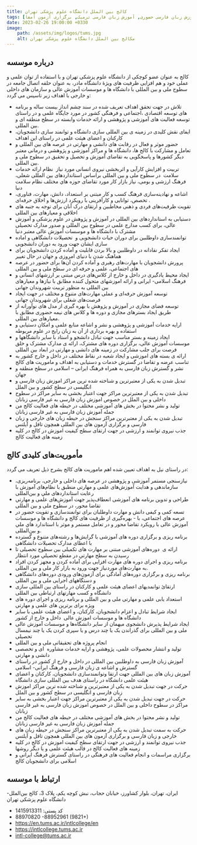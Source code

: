 ```yaml
---
title: کالج بین الملل دانشگاه علوم پزشکی تهران
tags: [آموزش زبان فارسی حضوری, آموزش زبان فارسی ترمیک, برگزاری آزمون آمفا]
date: 2023-02-26 19:00:00 +0330
image: 
    path: /assets/img/logos/tums.jpg
    alt: مکالج بین الملل دانشگاه علوم پزشکی تهران    
---
```


## درباره موسسه
کالج به عنوان عضو کوچکی از دانشگاه علوم پزشکی تهران و با استفاده از توان علمی و عملی خود و هم افزایی ظرفیت های ویژۀ دانشگاه مادر، به عنوان حلقه اتصال جامعه در سطوح ملی و بین المللی با دانشگاه ها و موسسات آموزش عالی و سازمان های داخلی و خارجی با اهداف زیر تاسیس می گردد:
-  تلاش در جهت تحقق اهداف تعریف شده در سند چشم انداز بیست ساله و برنامه های توسعه اقتصادی ،اجتماعی و فرهنگی کشور در مورد جایگاه علمی و در راستای توسعه فعالیت های آموزشی و پژوهشی و ارائه خدمات وابسته در سطح منطقه ای و بین المللی.
-  ایفای نقش کلیدی در زمینه ی بین المللی سازی دانشگاه و توانمند سازی دانشجویان، کارکنان و اعضای هیئت علمی در راستای این اهداف
-  حضور موثر و فعال در رقابت های دانشی و مهارتی در عرصه های بین المللی و تعامل و مشارکت با کالج ها، دانشگاه ها و مراکز آموزشی و پژوهشی و درمانی معتبر دیگر کشورها و پاسخگویی به تقاضای آموزش و تحصیل و تحقیق در سطوح ملی و بین المللی.
-  تربیت و افزایش کارآیی و اثربخشی نیروی انسانی مورد نیاز  نظام ارائه خدمات سلامت  در سطوح ملی و بین المللی براساس استانداردهای بین المللی شغلی، فرهنگ ارزشی و بومی، نیاز بازار کار مورد تقاضای حوزه هاي مختلف نظام سلامت دنیا
-  اشاعه و نهادینه‌سازی فرهنگ کسب و کار مبتنی بر استعداد، دانش، مهارت، فناوری، تخصص، توانایی و کارآفرینی با رویکرد ارزش‌ها و اخلاق حرفه‌ای .
-  تقویت ظرفیت‌های فردی و ذهنی مخاطبین و ارتقای درک آنان برای توجه به جنبه های اخلاقی و معیارهای بین المللی
-  دستیابی به استانداردهای بین المللی در آموزش و پژوهش در علوم پزشکی و آموزش عالی، برای کسب مدارج علمی در سطوح بین المللی و صدور مدارک تحصیلی مشترک با دانشگاه ها و موسسات آموزش عالی معتبر دنیا
-  توانمندسازی داوطلبین برای دوران حیات دانشجویی و  تحصیلات دانشگاهی و اماده سازی ایشان جهت ورود به دوران دانشجویی
-  ایجاد تفکر نقادانه در داوطلبین و بالا بردن قابلیت و آماده کردن دانشجویان برای هماهنگ شدن با دنیای امروزی و جهان در حال تغییر
-  پرورش دانشجویان با مهارت‌های رهبری و آماده کردن آن‌ها برای حضور در عرصه های اجتماعی، علمی و حرفه ای در سطح ملی و بین المللی
-  ایجاد محیط یادگیری در داخل و خارج از کلاس‌های درس مبتنی بر ارزشهای انسانی و فرهنگ اسلامی- ایرانی و ارائه اموزشهای متحول کننده مطابق با نیازها و معیارهای بین المللی به منظور تربیت شهروندان جهانی
-  توسعه آموزش حرفه‌ای و عملی مهارت‌های متنوع و مختلف در جهت ایجاد فرصت‌های شغلی برای شهروندان جهانی
-  توسعه فضای مجازی در آموزش و پژوهش با بهره گیری از مدل های نوآورانه از طریق ایجاد بسترهای مجازی و دوره ها و کلاس های نیمه حضوری مطابق با معیارهای بین المللی.
-  ارایه خدمات آموزشی و پژوهشی و نشر و اشاعه منابع علمی و امکان دستیابی و استفاده و بهره برداری از آن به زبان رایج در علوم مربوطه
-  ایجاد زمینه و بستر مناسب جهت تبادل دانشجو و استاد با سایر دانشگاهها و موسسات آموزش عالی، برگزاری دوره های مشترک، ارائه ی مدارک مشترک و خلق فرصت برای جلب مشارکت در زمینه های دانشی و مهارتی در ابعاد بین المللی
-  ارائه ی بسته های اموزشی و ایجاد شعبه در نقاط مختلف در داخل و خارج کشور به تناسب عرضه و تقاضا در گسترش خدمات و دستیابی به اهداف و ماموریت های کالج
-  نشر و گسترش زبان فارسی به همراه فرهنگ ایرانی – اسلامی در سطح منطقه و جهان
-  تبدیل شدن به یکی از معتبرترین و شناخته شده ترین مراکز اموزش زبان فارسی و انگلیسی در سطح کشور و بین الملل
-  تبدیل شدن به یکی از معتبرترین مراکز جهت اعتبار بخشی به سایر مراکز در سطوح داخلی و بین الملل در خصوص اموزش زبان فارسی به غیر فارسی زبانان
-  تولید و نشر محتوا در بخش های آموزشی مختلف در حیطه های فعالیت کالج من جمله آموزش زبان فارسی به غیر فارسی زبانان
-  تبدیل شدن به یکی از معتبرترین مراکز سنجش در حیطه زبان های خارجی و زبان فارسی و برگزاری آزمون های بین المللی همچون تافل و آیلتس
-  جذب نیروی توانمند و ارزشی در جهت ارتقای سطح کیفیت اموزش در کالج در کلیه زمینه های فعالیت کالج

## مأموریت‌های کلیدی کالج
در راستای نیل به اهداف تعیین شده اهم ماموريت های کالج بشرح ذيل تعریف می گردد:
- نیازسنجی مستمر آموزشی و پژوهشی در عرصه های داخلی و خارجی، برنامه‌ریزی، سازماندهی و هدایت آموزش‌های علمی و مهارتي منطبق با نظام‌های آموزش با رعایت استانداردهای ملي و بین‌المللی
- طراحی و تدوین برنامه های آموزشی انعطاف‌پذیر جهت آموزش‌های علمی و مهارتي تقاضا محور، در سطوح ملی و بین المللی
- تسعه کمی و کیفی دانش و مهارت داوطلبان برای توانمندسازی و تقویت حضور در عرصه های اجتماعی، با - بهره‌گیری از ظرفيت های کالج و دانشگاه ها و موسسات آموزش عالی با رویکرد تقاضا محور و در تعامل مستمر و موثر با استاندارد هاي ملي و بین‌المللی.
- برنامه ریزی و برگزاری دوره های آموزشی با گرایش‌ها و رشته‌های متنوع و گسترده با اعطای مدارک تحصیلات دانشگاهی
- ارائه ی  دوره‌های آموزشی مبتنی بر مهارت های تکمیلی بین سطوح تحصیلی تا رسيدن به سطح مهارتي در مقطع تحصيلي مورد انتظار 
- برنامه ریزی و اجرای دوره های مهارت افزایی برای آماده کردن و مجهز کردن افراد به مهارت‌های موردنیاز جهت ورود به بازار کار ملی و بین المللی.
- برنامه ریزی و برگزاری دوره‌های آمادگی برای آزمون‌های ورودی دوره‌های دانشگاهی و دستگاههای اجرایی ملی و بین المللی
- ارتقائ توانمدیهای اعضای هیئت علمی و کارکنان در راستای بین المللی سازی دانشگاه و کسب مهارتهای ارتباطی بین المللی
- استعداد یابی علمی و مهارتی ملی و بین المللی و برنامه ریزی و اجرای دوره های ویژه برای برترین های علمی و مهارتی
- ایجاد شرایط تبادل و اعزام دانشجویان، کارکنان، و اعضای هیئت علمی با سایر دانشگاه ها و موسسات اموزش عالی  داخل و خارج از کشور
- ایجاد شرایط پذیرش دانشجوی میهمان از سایر دانشگاه‌ها و موسسات آموزش عالی ملی و بین المللی برای گذراندن یک یا چند درس و یا سپری کردن یک یا چند نیمسال تحصیلی 
- انجام پروژه های تحقیقاتی ملی و بین المللی
- تولید و انتشار محصولات علمی، پژوهشی و ارایه خدمات مشاوره  ای و تخصصی دانشی و مهارتی
- آموزش زبان فارسی به داوطلبین بین المللی در داخل و خارج از کشور در راستای گسترش و اشاعه ی زبان فارسی و فرهنگ ایرانی- اسلامی
- آموزش زبان های بین المللی جهت ارتقا وتوانمندسازی دانشجویان، کارکنان و اعضای هیئت علمی دانشگاه در راستای هدف بین المللی سازی دانشگاه
- حرکت در جهت تبدیل شدن به یکی از معتبرترین و شناخته شده ترین مراکز اموزش زبان فارسی و انگلیسی در سطح کشور و بین الملل
- حرکت در جهت تبدیل شدن به یکی از معتبرترین مراکز جهت اعتبار بخشی به سایر مراکز در سطوح داخلی و بین الملل در خصوص اموزش زبان فارسی به غیر فارسی زبانان
- تولید و نشر محتوا در بخش های آموزشی مختلف در حیطه های فعالیت کالج من جمله آموزش زبان فارسی به غیر فارسی زبانان
- حرکت به سمت تبدیل شدن به یکی از معتبرترین مراکز سنجش در حیطه زبان های خارجی و زبان فارسی و برگزاری آزمون های بین المللی همچون تافل و آیلتس
- جذب نیروی توانمند و ارزشی در جهت ارتقای سطح کیفیت اموزش در کالج در کلیه زمینه های فعالیت کالج در قالب هیئت علمی و یا دیگر روشها
- برگزاری مراسمات و انجام فعالیت های فرهنگی در راستای گسترش فرهنگ ایرانی و اسلامی برای دانشجویان کالج

## ارتباط با موسسه
-ایران، تهران، بلوار کشاورز، خیابان حجاب، نبش کوچه یکم، پلاک 3، کالج بین‌الملل دانشگاه علوم پزشکی تهران
- کد پستی:  1415913311
- 88970820 -88952961 (9821+)
- https://en.tums.ac.ir/intlcollege/en
- https://intlcollege.tums.ac.ir
- intl-college@tums.ac.ir
